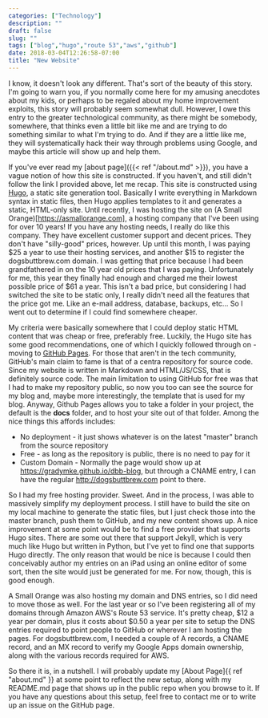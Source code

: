 ```yaml
---
categories: ["Technology"]
description: ""
draft: false
slug: ""
tags: ["blog","hugo","route 53","aws","github"]
date: 2018-03-04T12:26:58-07:00
title: "New Website"
---
```


I know, it doesn't look any different. That's sort of the beauty of this story. I'm going to warn you, if you normally come here for my amusing anecdotes about my kids, or perhaps to be regaled about my home improvement exploits, this story will probably seem somewhat dull. However, I owe this entry to the greater technological community, as there might be somebody, somewhere, that thinks even a little bit like me and are trying to do something similar to what I'm trying to do. And if they are a little like me, they will systematically hack their way through problems using Google, and maybe this article will show up and help them.

If you've ever read my [about page]({{< ref "/about.md" >}}), you have a vague notion of how this site is constructed. If you haven't, and still didn't follow the link I provided above, let me recap. This site is constructed using [Hugo](https://gohugo.io), a static site generation tool. Basically I write everything in Markdown syntax in static files, then Hugo applies templates to it and generates a static, HTML-only site. Until recently, I was hosting the site on (A Small Orange)[https://asmallorange.com], a hosting company that I've been using for over 10 years! If you have any hosting needs, I really do like this company. They have excellent customer support and decent prices. They don't have "silly-good" prices, however. Up until this month, I was paying $25 a year to use their hosting services, and another $15 to register the dogsbuttbrew.com domain. I was getting that price because I had been grandfathered in on the 10 year old prices that I was paying. Unfortunately for me, this year they finally had enough and charged me their lowest possible price of $61 a year. This isn't a bad price, but considering I had switched the site to be static only, I really didn't need all the features that the price got me. Like an e-mail address, database, backups, etc... So I went out to determine if I could find somewhere cheaper.

My criteria were basically somewhere that I could deploy static HTML content that was cheap or free, preferably free. Luckily, the Hugo site has some good recommendations, one of which I quickly followed through on - moving to [GitHub Pages](https://pages.github.com). For those that aren't in the tech community, GitHub's main claim to fame is that of a centra repository for source code. Since my website is written in Markdown and HTML/JS/CSS, that is definitely source code. The main limitation to using GitHub for free was that I had to make my repository public, so now you too can see the source for my blog and, maybe more interestingly, the template that is used for my blog. Anyway, Github Pages allows you to take a folder in your project, the default is the **docs** folder, and to host your site out of that folder. Among the nice things this affords includes:

* No deployment - it just shows whatever is on the latest "master" branch from the source repository
* Free - as long as the repository is public, there is no need to pay for it
* Custom Domain - Normally the page would show up at https://gradymke.github.io/dbb-blog, but through a CNAME entry, I can have the regular http://dogsbuttbrew.com point to there.

So I had my free hosting provider. Sweet. And in the process, I was able to massively simplify my deployment process. I still have to build the site on my local machine to generate the static files, but I just check those into the master branch, push them to GitHub, and my new content shows up. A nice improvement at some point would be to find a free provider that supports Hugo sites. There are some out there that support Jekyll, which is very much like Hugo but written in Python, but I've yet to find one that supports Hugo directly. The only reason that would be nice is because I could then conceivably author my entries on an iPad using an online editor of some sort, then the site would just be generated for me. For now, though, this is good enough.

A Small Orange was also hosting my domain and DNS entries, so I did need to move those as well. For the last year or so I've been registering all of my domains through Amazon AWS's Route 53 service. It's pretty cheap, $12 a year per domain, plus it costs about $0.50 a year per site to setup the DNS entries required to point people to GitHub or wherever I am hosting the pages. For dogsbuttbrew.com, I needed a couple of A records, a CNAME record, and an MX record to verify my Google Apps domain ownership, along with the various records required for AWS.

So there it is, in a nutshell. I will probably update my [About Page]{{ ref "about.md" }} at some point to reflect the new setup, along with my README.md page that shows up in the public repo when you browse to it. If you have any questions about this setup, feel free to contact me or to write up an issue on the GitHub page.
